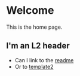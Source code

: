 # Welcome

This is the home page.

## I'm an L2 header

- Can I link to the [readme](README.md)
- Or to [template2](ISSUE_TEMPLATE/issue2.md)
